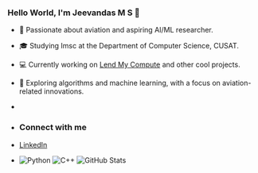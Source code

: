 ### Hello World, I'm Jeevandas M S 👋
- 🛫 Passionate about aviation and aspiring AI/ML researcher.
- 🎓 Studying Imsc at the Department of Computer Science, CUSAT.
- 💻 Currently working on [Lend My Compute](#) and other cool projects.
- 🌱 Exploring algorithms and machine learning, with a focus on aviation-related innovations.

- 
- ### Connect with me
- [LinkedIn](https://www.linkedin.com/in/jeevandas-m-s-0151a028a?utm_source=share&utm_campaign=share_via&utm_content=profile&utm_medium=android_app)

- ![Python](https://img.shields.io/badge/Python-3670A0?style=for-the-badge&logo=python&logoColor=ffdd54)
![C++](https://img.shields.io/badge/C++-00599C?style=for-the-badge&logo=c%2B%2B&logoColor=white)
![GitHub Stats](https://github-readme-stats.vercel.app/api?username=jeevandas-jd&show_icons=true)
